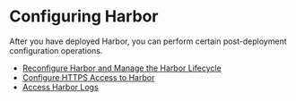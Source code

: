 # Configuring Harbor

After you have deployed Harbor, you can perform certain post-deployment configuration operations.

- [Reconfigure Harbor and Manage the Harbor Lifecycle](reconfigure_manage_lifecycle.md)
- [Configure HTTPS Access to Harbor](configure_https.md)
- [Access Harbor Logs](access_logs.md)
